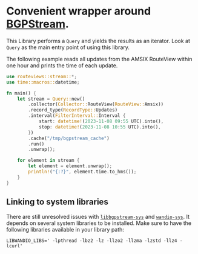 # Convenient wrapper around [BGPStream](https://bgpstream.caida.org).

This Library performs a `Query` and yields the results as an iterator. Look at `Query` as the main entry point of using this library.

The following example reads all updates from the AMSIX RouteView within one hour and prints the time of each update.

```rust
use routeviews::stream::*;
use time::macros::datetime;

fn main() {
    let stream = Query::new()
        .collector(Collector::RouteView(RouteView::Amsix))
        .record_type(RecordType::Updates)
        .interval(FilterInterval::Interval {
            start: datetime!(2023-11-08 09:55 UTC).into(),
            stop: datetime!(2023-11-08 10:55 UTC).into(),
        })
        .cache("/tmp/bgpstream_cache")
        .run()
        .unwrap();

    for element in stream {
        let element = element.unwrap();
        println!("{:?}", element.time.to_hms());
    }
}
```

## Linking to system libraries

There are still unresolved issues with [`libbgpstream-sys`](https://github.com/brendanhoran/libbgpstream-sys?tab=readme-ov-file) and [`wandio-sys`](https://github.com/brendanhoran/wandio-sys?tab=readme-ov-file#system-dependencies). 
It depends on several system libraries to be installed.
Make sure to have the following libraries available in your library path:

```
LIBWANDIO_LIBS=' -lpthread -lbz2 -lz -llzo2 -llzma -lzstd -llz4 -lcurl'
```
